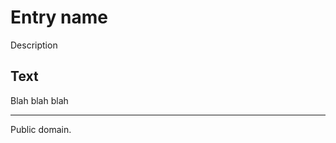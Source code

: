 # Entry name

Description

## Text

Blah blah blah

---

Public domain.

<style>@media (prefers-color-scheme:dark){:root{filter:invert(100%)}}</style>
